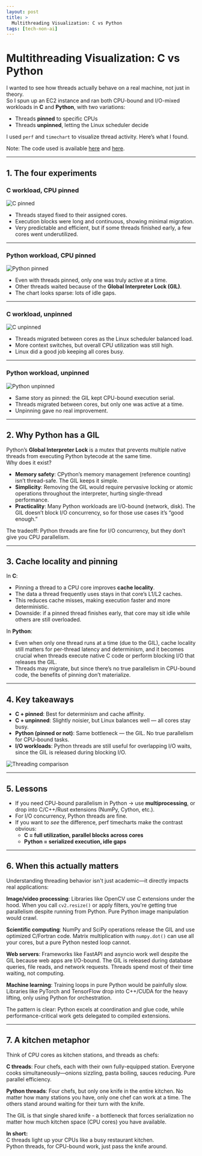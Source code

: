```yaml
---
layout: post
title: >
  Multithreading Visualization: C vs Python
tags: [tech-non-ai]
---
```


# Multithreading Visualization: C vs Python

I wanted to see how threads actually behave on a real machine, not just in theory.  
So I spun up an EC2 instance and ran both CPU-bound and I/O-mixed workloads in **C** and **Python**, with two variations:

- Threads **pinned** to specific CPUs
- Threads **unpinned**, letting the Linux scheduler decide

I used `perf` and `timechart` to visualize thread activity. Here’s what I found.

Note: The code used is available [here](https://gist.github.com/i-sharma/443dcc49a3b636f3e7f5fbd7c6c45070) and [here](https://gist.github.com/i-sharma/0a94a6d34e404849fbf0abb17eee3386).

---

## 1. The four experiments

### C workload, CPU pinned
![C pinned](/assets/img/posts/multithreading_visualization_c_py/timechart_c_cpu_pinned.svg)

- Threads stayed fixed to their assigned cores.  
- Execution blocks were long and continuous, showing minimal migration.  
- Very predictable and efficient, but if some threads finished early, a few cores went underutilized.

---

### Python workload, CPU pinned
![Python pinned](/assets/img/posts/multithreading_visualization_c_py/timechart_py_cpu_pinned.svg)

- Even with threads pinned, only one was truly active at a time.  
- Other threads waited because of the **Global Interpreter Lock (GIL)**.  
- The chart looks sparse: lots of idle gaps.

---

### C workload, unpinned
![C unpinned](/assets/img/posts/multithreading_visualization_c_py/timechart_c.svg)

- Threads migrated between cores as the Linux scheduler balanced load.  
- More context switches, but overall CPU utilization was still high.  
- Linux did a good job keeping all cores busy.

---

### Python workload, unpinned
![Python unpinned](/assets/img/posts/multithreading_visualization_c_py/timechart_py.svg)

- Same story as pinned: the GIL kept CPU-bound execution serial.  
- Threads migrated between cores, but only one was active at a time.  
- Unpinning gave no real improvement.

---

## 2. Why Python has a GIL

Python’s **Global Interpreter Lock** is a mutex that prevents multiple native threads from executing Python bytecode at the same time.  
Why does it exist?

- **Memory safety**: CPython’s memory management (reference counting) isn’t thread-safe. The GIL keeps it simple.  
- **Simplicity**: Removing the GIL would require pervasive locking or atomic operations throughout the interpreter, hurting single-thread performance.  
- **Practicality**: Many Python workloads are I/O-bound (network, disk). The GIL doesn’t block I/O concurrency, so for those use cases it’s “good enough.”

The tradeoff: Python threads are fine for I/O concurrency, but they don’t give you CPU parallelism.

---

## 3. Cache locality and pinning

In **C**:
- Pinning a thread to a CPU core improves **cache locality**.  
- The data a thread frequently uses stays in that core’s L1/L2 caches.  
- This reduces cache misses, making execution faster and more deterministic.  
- Downside: if a pinned thread finishes early, that core may sit idle while others are still overloaded.

In **Python**:
- Even when only one thread runs at a time (due to the GIL), cache locality still matters for per-thread latency and determinism, and it becomes crucial when threads execute native C code or perform blocking I/O that releases the GIL.
- Threads may migrate, but since there’s no true parallelism in CPU-bound code, the benefits of pinning don’t materialize.

---

## 4. Key takeaways

- **C + pinned**: Best for determinism and cache affinity.  
- **C + unpinned**: Slightly noisier, but Linux balances well — all cores stay busy.  
- **Python (pinned or not)**: Same bottleneck — the GIL. No true parallelism for CPU-bound tasks.  
- **I/O workloads**: Python threads are still useful for overlapping I/O waits, since the GIL is released during blocking I/O.

![Threading comparison](/assets/img/posts/multithreading_visualization_c_py/threading_comparison_diagram.png)

---

## 5. Lessons

- If you need CPU-bound parallelism in Python → use **multiprocessing**, or drop into C/C++/Rust extensions (NumPy, Cython, etc.).  
- For I/O concurrency, Python threads are fine.  
- If you want to *see* the difference, perf timecharts make the contrast obvious:  
  - **C = full utilization, parallel blocks across cores**  
  - **Python = serialized execution, idle gaps**  

---

## 6. When this actually matters

Understanding threading behavior isn't just academic—it directly impacts real applications:

**Image/video processing**: Libraries like OpenCV use C extensions under the hood. When you call `cv2.resize()` or apply filters, you're getting true parallelism despite running from Python. Pure Python image manipulation would crawl.

**Scientific computing**: NumPy and SciPy operations release the GIL and use optimized C/Fortran code. Matrix multiplication with `numpy.dot()` can use all your cores, but a pure Python nested loop cannot.

**Web servers**: Frameworks like FastAPI and asyncio work well despite the GIL because web apps are I/O-bound. The GIL is released during database queries, file reads, and network requests. Threads spend most of their time waiting, not computing.

**Machine learning**: Training loops in pure Python would be painfully slow. Libraries like PyTorch and TensorFlow drop into C++/CUDA for the heavy lifting, only using Python for orchestration.

The pattern is clear: Python excels at coordination and glue code, while performance-critical work gets delegated to compiled extensions.

---

## 7. A kitchen metaphor

Think of CPU cores as kitchen stations, and threads as chefs:

**C threads**: Four chefs, each with their own fully-equipped station. Everyone cooks simultaneously—onions sizzling, pasta boiling, sauces reducing. Pure parallel efficiency.

**Python threads**: Four chefs, but only one knife in the entire kitchen. No matter how many stations you have, only one chef can work at a time. The others stand around waiting for their turn with the knife.

The GIL is that single shared knife - a bottleneck that forces serialization no matter how much kitchen space (CPU cores) you have available.

**In short:**  
C threads light up your CPUs like a busy restaurant kitchen.  
Python threads, for CPU-bound work, just pass the knife around.